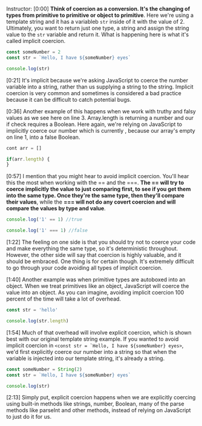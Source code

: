 Instructor: [0:00] **Think of coercion as a conversion. It's the changing of types from primitive to primitive or object to primitive**. Here we're using a template string and it has a variableb `str` inside of it with the value of 2. Ultimately, you want to return just one type, a string and assign the string value to the `str` variable and return it. What is happening here is what it's called implicit coercion.

```js
const someNumber = 2
const str = `Hello, I have ${someNumber} eyes`

console.log(str)
```

[0:21] It's implicit because we're asking JavaScript to coerce the number variable into a string, rather than us supplying a string to the string. Implicit coercion is very common and sometimes is considered a bad practice because it can be difficult to catch potential bugs.

[0:36] Another example of this happens when we work with truthy and falsy values as we see here on line 3. Array.length is returning a number and our if check requires a Boolean. Here again, we're relying on JavaScript to implicitly coerce our number which is currently , because our array's empty on line 1, into a false Boolean.

```js
cont arr = []

if(arr.length) {
}
```

[0:57] I mention that you might hear to avoid implicit coercion. You'll hear this the most when working with the == and the ===. **The == will try to coerce implicitly the value to just comparing first, to see if you get them into the same type. Once they're the same type, then they'll compare their values**, while the **=== will not do any covert coercion and will compare the values by type and value**.
```js
console.log('1' == 1) //true

console.log('1' === 1) //false
```

[1:22] The feeling on one side is that you should try not to coerce your code and make everything the same type, so it's deterministic throughout. However, the other side will say that coercion is highly valuable, and it should be embraced. One thing is for certain though. It's extremely difficult to go through your code avoiding all types of implicit coercion.

[1:40] Another example was when primitive types are autoboxed into an object. When we treat primitives like an object, JavaScript will coerce the value into an object. As you can imagine, avoiding implicit coercion 100 percent of the time will take a lot of overhead.

```js
const str = 'hello'

console.log(str.length)
```

[1:54] Much of that overhead will involve explicit coercion, which is shown best with our original template string example. If you wanted to avoid implicit coercion in ```<const str = `Hello, I have ${someNumber} eyes>```, we'd first explicitly coerce our number into a string so that when the variable is injected into our template string, it's already a string.

```js
const someNumber = String(2)
const str = `Hello, I have ${someNumber} eyes`

console.log(str)
```

[2:13] Simply put, explicit coercion happens when we are explicitly coercing using built-in methods like strings, number, Boolean, many of the parse methods like parseInt and other methods, instead of relying on JavaScript to just do it for us.

